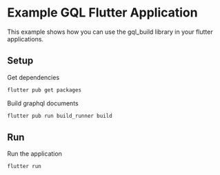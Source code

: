 # Example GQL Flutter Application

This example shows how you can use the gql_build library in your flutter applications.

## Setup

Get dependencies

```sh
flutter pub get packages
```

Build graphql documents

```sh
flutter pub run build_runner build
```

## Run

Run the application

```sh
flutter run
```

